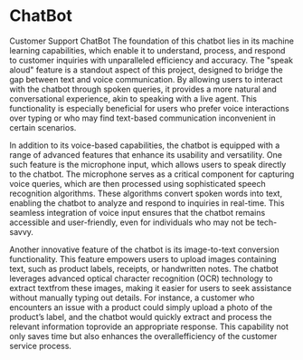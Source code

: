 # ChatBot
Customer Support ChatBot
The foundation of this chatbot lies in its machine learning capabilities, which enable it to understand, process, and respond to customer inquiries with unparalleled efficiency and accuracy. The "speak aloud" feature is a standout aspect of this project, designed to bridge the gap between text and voice communication. By allowing users to interact with the chatbot through spoken queries, it provides a more natural and conversational experience, akin to speaking with a live agent. This functionality is especially beneficial for users who prefer voice interactions over typing or who may find text-based communication inconvenient in certain scenarios. 

In addition to its voice-based capabilities, the chatbot is equipped with a range of advanced features that enhance its usability and versatility. One such feature is the microphone input, which allows users to speak directly to the chatbot. The microphone serves as a critical component for capturing voice queries, which are then processed using sophisticated speech recognition algorithms. These algorithms convert spoken words into text, enabling the chatbot to analyze and respond to inquiries in real-time. This seamless integration of voice input ensures that the chatbot remains accessible and user-friendly, even for individuals who may not be tech-savvy.

Another innovative feature of the chatbot is its image-to-text conversion functionality. This feature empowers users to upload images containing text, such as product labels, receipts, or handwritten notes. The chatbot leverages advanced optical character recognition (OCR) technology to extract textfrom these images, making it easier for users to seek assistance without manually typing out details. For instance, a customer who encounters an issue with a product could simply upload a photo of the product’s label, and the chatbot would quickly extract and process the relevant information toprovide an appropriate response. This capability not only saves time but also enhances the overallefficiency of the customer service process.
